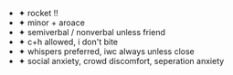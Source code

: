 - ✦ rocket !!
- ✦ minor + aroace
- ✦ semiverbal / nonverbal unless friend
- ✦ c+h allowed, i don't bite
- ✦ whispers preferred, iwc always unless close
- ✦ social anxiety, crowd discomfort, seperation anxiety

<!--
**directdetonation/directdetonation** is a ✨ _special_ ✨ repository because its `README.md` (this file) appears on your GitHub profile.

Here are some ideas to get you started:

- 🔭 I’m currently working on ...
- 🌱 I’m currently learning ...
- 👯 I’m looking to collaborate on ...
- 🤔 I’m looking for help with ...
- 💬 Ask me about ...
- 📫 How to reach me: ...
- 😄 Pronouns: ...
- ⚡ Fun fact: ...
-->
